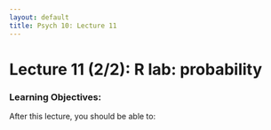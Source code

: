```yaml
---
layout: default
title: Psych 10: Lecture 11
---
```

# Lecture 11 (2/2): R lab: probability

### Learning Objectives:
After this lecture, you should be able to:
